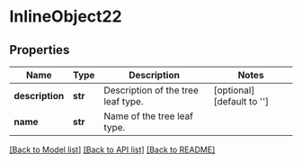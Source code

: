 # InlineObject22

## Properties
Name | Type | Description | Notes
------------ | ------------- | ------------- | -------------
**description** | **str** | Description of the tree leaf type. | [optional] [default to '']
**name** | **str** | Name of the tree leaf type. | 

[[Back to Model list]](../README.md#documentation-for-models) [[Back to API list]](../README.md#documentation-for-api-endpoints) [[Back to README]](../README.md)


